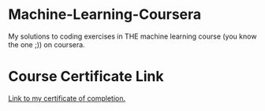 # Machine-Learning-Coursera
My solutions to coding exercises in THE machine learning course (you know the one ;)) on coursera.

# Course Certificate Link
[Link to my certificate of completion.](https://www.coursera.org/account/accomplishments/certificate/WJJHZK8PZ2J6)
